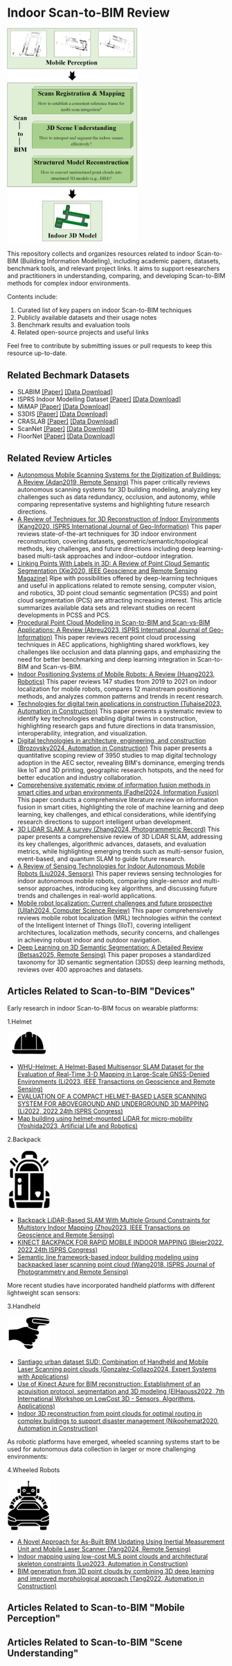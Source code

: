 # Indoor Scan-to-BIM Review

<img src="Pipeline of Indoor Scan-to-BIM.jpg" alt="Indoor Scan-to-BIM Review" width="300"/>

This repository collects and organizes resources related to indoor Scan-to-BIM (Building Information Modeling), including academic papers, datasets, benchmark tools, and relevant project links. It aims to support researchers and practitioners in understanding, comparing, and developing Scan-to-BIM methods for complex indoor environments.

Contents include:
1. Curated list of key papers on indoor Scan-to-BIM techniques
2. Publicly available datasets and their usage notes
3. Benchmark results and evaluation tools
4. Related open-source projects and useful links

Feel free to contribute by submitting issues or pull requests to keep this resource up-to-date.

## Related Bechmark Datasets

- SLABIM [[Paper]](http://doi.org/10.48550/arXiv.2502.16856) [[Data Download]](https://github.com/HKUST-Aerial-Robotics/SLABIM.git)
- ISPRS Indoor Modelling Dataset [[Paper]](http://doi.org/10.5194/isprs-archives-XLIII-B5-2020-207-2020) [[Data Download]](https://dpv.uvigo.es/index.php/s/edzBCDDGkHjSWGC)
- MiMAP [[Paper]](http://doi.org/10.5194/isprs-annals-V-5-2020-117-2020) [[Data Download]](https://dpv.uvigo.es/index.php/s/edzBCDDGkHjSWGC)
- S3DIS [[Paper]](http://doi.org/10.1109/CVPR.2016.170) [[Data Download]](https://redivis.com/datasets/9q3m-9w5pa1a2h/files)
- CRASLAB [[Paper]](http://doi.org/10.3390/data8060101) [[Data Download]](https://doi.org/10.5281/zenodo.7948116)
- ScanNet [[Paper]](http://doi.org/10.1109/CVPR.2017.261) [[Data Download]](https://github.com/ScanNet/ScanNet)
- FloorNet [[Paper]](http://doi.org/10.1007/978-3-030-01231-1_13) [[Data Download]](https://art-programmer.github.io/floornet.html)

## Related Review Articles

- [Autonomous Mobile Scanning Systems for the Digitization of Buildings: A Review (Adan2019, Remote Sensing)](http://doi.org/10.3390/rs11030306) This paper critically reviews autonomous scanning systems for 3D building modeling, analyzing key challenges such as data redundancy, occlusion, and autonomy, while comparing representative systems and highlighting future research directions.
- [A Review of Techniques for 3D Reconstruction of Indoor Environments (Kang2020, ISPRS International Journal of Geo-Information)](http://doi.org/10.3390/ijgi9050330) This paper reviews state-of-the-art techniques for 3D indoor environment reconstruction, covering datasets, geometric/semantic/topological methods, key challenges, and future directions including deep learning-based multi-task approaches and indoor–outdoor integration.
- [Linking Points With Labels in 3D: A Review of Point Cloud Semantic Segmentation (Xie2020, IEEE Geoscience and Remote Sensing Magazine)](http://doi.org/10.1109/MGRS.2019.2937630) Ripe with possibilities offered by deep-learning techniques and useful in applications related to remote sensing, computer vision, and robotics, 3D point cloud semantic segmentation (PCSS) and point cloud segmentation (PCS) are attracting increasing interest. This article summarizes available data sets and relevant studies on recent developments in PCSS and PCS.
- [Procedural Point Cloud Modelling in Scan-to-BIM and Scan-vs-BIM Applications: A Review (Abreu2023, ISPRS International Journal of Geo-Information)](http://doi.org/10.3390/ijgi12070260) This paper reviews recent point cloud processing techniques in AEC applications, highlighting shared workflows, key challenges like occlusion and data planning gaps, and emphasizing the need for better benchmarking and deep learning integration in Scan-to-BIM and Scan-vs-BIM.
- [Indoor Positioning Systems of Mobile Robots: A Review (Huang2023, Robotics)](http://doi.org/10.3390/robotics12020047) This paper reviews 147 studies from 2019 to 2021 on indoor localization for mobile robots, compares 12 mainstream positioning methods, and analyzes common patterns and trends in recent research.
- [Technologies for digital twin applications in construction (Tuhaise2023, Automation in Construction)](http://doi.org/10.1016/j.autcon.2023.104931) This paper presents a systematic review to identify key technologies enabling digital twins in construction, highlighting research gaps and future directions in data transmission, interoperability, integration, and visualization.
- [Digital technologies in architecture, engineering, and construction (Brozovsky2024, Automation in Construction)](http://doi.org/10.1016/j.autcon.2023.105212) This paper presents a quantitative scoping review of 3950 studies to map digital technology adoption in the AEC sector, revealing BIM's dominance, emerging trends like IoT and 3D printing, geographic research hotspots, and the need for better education and industry collaboration.
- [Comprehensive systematic review of information fusion methods in smart cities and urban environments (Fadhel2024, Information Fusion)](http://doi.org/10.1016/j.inffus.2024.102317) This paper conducts a comprehensive literature review on information fusion in smart cities, highlighting the role of machine learning and deep learning, key challenges, and ethical considerations, while identifying research directions to support intelligent urban development.
- [3D LiDAR SLAM: A survey (Zhang2024, Photogrammetric Record)](http://doi.org/10.1111/phor.12497) This paper presents a comprehensive review of 3D LiDAR SLAM, addressing its key challenges, algorithmic advances, datasets, and evaluation metrics, while highlighting emerging trends such as multi-sensor fusion, event-based, and quantum SLAM to guide future research.
- [A Review of Sensing Technologies for Indoor Autonomous Mobile Robots (Liu2024, Sensors)](http://doi.org/10.3390/s24041222) This paper reviews sensing technologies for indoor autonomous mobile robots, comparing single-sensor and multi-sensor approaches, introducing key algorithms, and discussing future trends and challenges in real-world applications.
- [Mobile robot localization: Current challenges and future prospective (Ullah2024, Computer Science Review)](http://doi.org/10.1016/j.cosrev.2024.100651) This paper comprehensively reviews mobile robot localization (MRL) technologies within the context of the Intelligent Internet of Things (IIoT), covering intelligent architectures, localization methods, security concerns, and challenges in achieving robust indoor and outdoor navigation.
- [Deep Learning on 3D Semantic Segmentation: A Detailed Review (Betsas2025, Remote Sensing)](http://doi.org/10.3390/rs17020298) This paper proposes a standardized taxonomy for 3D semantic segmentation (3DSS) deep learning methods, reviews over 400 approaches and datasets.

## Articles Related to Scan-to-BIM "Devices"

Early research in indoor Scan-to-BIM focus on wearable platforms:

1.Helmet

<img src="helmet.png" alt="Devices-Helmet" width="100"/>

- [WHU-Helmet: A Helmet-Based Multisensor SLAM Dataset for the Evaluation of Real-Time 3-D Mapping in Large-Scale GNSS-Denied Environments (Li2023, IEEE Transactions on Geoscience and Remote Sensing)](http://doi.org/10.1109/TGRS.2023.3275307)
- [EVALUATION OF A COMPACT HELMET-BASED LASER SCANNING SYSTEM FOR ABOVEGROUND AND UNDERGROUND 3D MAPPING (Li2022, 2022 24th ISPRS Congress)](http://doi.org/10.5194/isprs-archives-XLIII-B2-2022-215-2022)
- [Map building using helmet-mounted LiDAR for micro-mobility (Yoshida2023, Artificial Life and Robotics)](http://doi.org/10.1007/s10015-022-00848-6)

2.Backpack

<img src="backpack.png" alt="Devices-Backpack" width="100"/>

- [Backpack LiDAR-Based SLAM With Multiple Ground Constraints for Multistory Indoor Mapping (Zhou2023, IEEE Transactions on Geoscience and Remote Sensing)](http://doi.org/10.1109/TGRS.2023.3332916)
- [KINECT BACKPACK FOR RAPID MOBILE INDOOR MAPPING (Bleier2022, 2022 24th ISPRS Congress)](http://doi.org/10.5194/isprs-annals-V-1-2022-121-2022)
- [Semantic line framework-based indoor building modeling using backpacked laser scanning point cloud (Wang2018, ISPRS Journal of Photogrammetry and Remote Sensing)](http://doi.org/10.1016/j.isprsjprs.2018.03.025)

More recent studies have incorporated handheld platforms with different lightweight scan sensors:

3.Handheld

<img src="handheld.png" alt="Devices-Handheld" width="100"/>

- [Santiago urban dataset SUD: Combination of Handheld and Mobile Laser Scanning point clouds (Gonzalez-Collazo2024, Expert Systems with Applications)](http://doi.org/10.1016/j.eswa.2023.121842)
- [Use of Kinect Azure for BIM reconstruction: Establishment of an acquisition protocol, segmentation and 3D modeling (ElHaouss2022, 7th International Workshop on LowCost 3D - Sensors, Algorithms, Applications)](http://doi.org/10.5194/isprs-archives-XLVIII-2-W1-2022-87-2022)
- [Indoor 3D reconstruction from point clouds for optimal routing in complex buildings to support disaster management (Nikoohemat2020, Automation in Construction)](http://doi.org/10.1016/j.autcon.2020.103109)

As robotic platforms have emerged, wheeled scanning systems start to be used for autonomous data collection in larger or more challenging environments:

4.Wheeled Robots

<img src="wheeled.png" alt="Devices-Wheeled Robots" width="100"/>

- [A Novel Approach for As-Built BIM Updating Using Inertial Measurement Unit and Mobile Laser Scanner (Yang2024, Remote Sensing)](http://doi.org/10.3390/rs16152743)
- [Indoor mapping using low-cost MLS point clouds and architectural skeleton constraints (Luo2023, Automation in Construction)](http://doi.org/10.1016/j.autcon.2023.104837)
- [BIM generation from 3D point clouds by combining 3D deep learning and improved morphological approach (Tang2022, Automation in Construction)](http://doi.org/10.1016/j.autcon.2022.104422)


## Articles Related to Scan-to-BIM "Mobile Perception"




## Articles Related to Scan-to-BIM "Scene Understanding"

